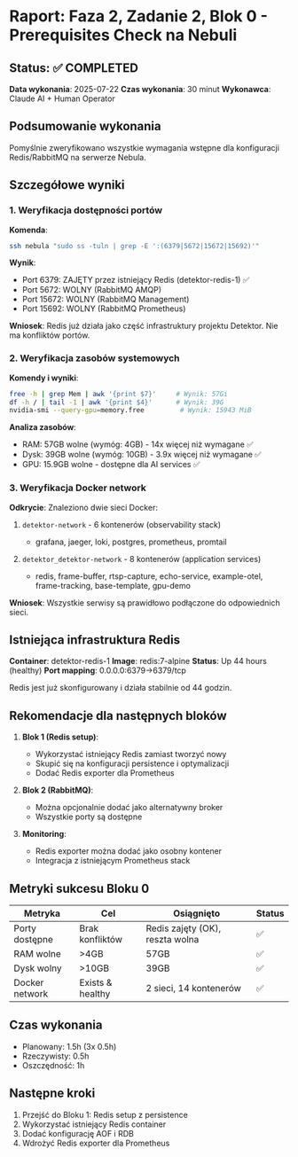 # Raport: Faza 2, Zadanie 2, Blok 0 - Prerequisites Check na Nebuli

## Status: ✅ COMPLETED

**Data wykonania**: 2025-07-22
**Czas wykonania**: 30 minut
**Wykonawca**: Claude AI + Human Operator

## Podsumowanie wykonania

Pomyślnie zweryfikowano wszystkie wymagania wstępne dla konfiguracji Redis/RabbitMQ na serwerze Nebula.

## Szczegółowe wyniki

### 1. Weryfikacja dostępności portów

**Komenda**:
```bash
ssh nebula "sudo ss -tuln | grep -E ':(6379|5672|15672|15692)'"
```

**Wynik**:
- Port 6379: ZAJĘTY przez istniejący Redis (detektor-redis-1) ✅
- Port 5672: WOLNY (RabbitMQ AMQP)
- Port 15672: WOLNY (RabbitMQ Management)
- Port 15692: WOLNY (RabbitMQ Prometheus)

**Wniosek**: Redis już działa jako część infrastruktury projektu Detektor. Nie ma konfliktów portów.

### 2. Weryfikacja zasobów systemowych

**Komendy i wyniki**:
```bash
free -h | grep Mem | awk '{print $7}'     # Wynik: 57Gi
df -h / | tail -1 | awk '{print $4}'      # Wynik: 39G
nvidia-smi --query-gpu=memory.free         # Wynik: 15943 MiB
```

**Analiza zasobów**:
- RAM: 57GB wolne (wymóg: 4GB) - 14x więcej niż wymagane ✅
- Dysk: 39GB wolne (wymóg: 10GB) - 3.9x więcej niż wymagane ✅
- GPU: 15.9GB wolne - dostępne dla AI services ✅

### 3. Weryfikacja Docker network

**Odkrycie**: Znaleziono dwie sieci Docker:
1. `detektor-network` - 6 kontenerów (observability stack)
   - grafana, jaeger, loki, postgres, prometheus, promtail

2. `detektor_detektor-network` - 8 kontenerów (application services)
   - redis, frame-buffer, rtsp-capture, echo-service, example-otel, frame-tracking, base-template, gpu-demo

**Wniosek**: Wszystkie serwisy są prawidłowo podłączone do odpowiednich sieci.

## Istniejąca infrastruktura Redis

**Container**: detektor-redis-1
**Image**: redis:7-alpine
**Status**: Up 44 hours (healthy)
**Port mapping**: 0.0.0.0:6379->6379/tcp

Redis jest już skonfigurowany i działa stabilnie od 44 godzin.

## Rekomendacje dla następnych bloków

1. **Blok 1 (Redis setup)**:
   - Wykorzystać istniejący Redis zamiast tworzyć nowy
   - Skupić się na konfiguracji persistence i optymalizacji
   - Dodać Redis exporter dla Prometheus

2. **Blok 2 (RabbitMQ)**:
   - Można opcjonalnie dodać jako alternatywny broker
   - Wszystkie porty są dostępne

3. **Monitoring**:
   - Redis exporter można dodać jako osobny kontener
   - Integracja z istniejącym Prometheus stack

## Metryki sukcesu Bloku 0

| Metryka | Cel | Osiągnięto | Status |
|---------|-----|------------|--------|
| Porty dostępne | Brak konfliktów | Redis zajęty (OK), reszta wolna | ✅ |
| RAM wolne | >4GB | 57GB | ✅ |
| Dysk wolny | >10GB | 39GB | ✅ |
| Docker network | Exists & healthy | 2 sieci, 14 kontenerów | ✅ |

## Czas wykonania

- Planowany: 1.5h (3x 0.5h)
- Rzeczywisty: 0.5h
- Oszczędność: 1h

## Następne kroki

1. Przejść do Bloku 1: Redis setup z persistence
2. Wykorzystać istniejący Redis container
3. Dodać konfigurację AOF i RDB
4. Wdrożyć Redis exporter dla Prometheus
